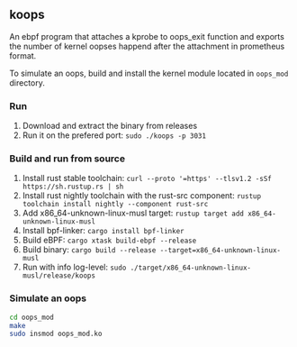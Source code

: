 ## koops
An ebpf program that attaches a kprobe to oops_exit function and exports the number of kernel oopses happend after the attachment in prometheus format.

To simulate an oops, build and install the kernel module located in `oops_mod` directory.
### Run
1. Download and extract the binary from releases
1. Run it on the prefered port: `sudo ./koops -p 3031`

### Build and run from source 
1. Install rust stable toolchain: `curl --proto '=https' --tlsv1.2 -sSf https://sh.rustup.rs | sh`
1. Install rust nightly toolchain with the rust-src component: `rustup toolchain install nightly --component rust-src`
1. Add x86_64-unknown-linux-musl target: `rustup target add x86_64-unknown-linux-musl`
1. Install bpf-linker: `cargo install bpf-linker`
1. Build eBPF: `cargo xtask build-ebpf --release`
1. Build binary: `cargo build --release --target=x86_64-unknown-linux-musl`
1. Run with info log-level: `sudo ./target/x86_64-unknown-linux-musl/release/koops`

### Simulate an oops
```bash
cd oops_mod
make
sudo insmod oops_mod.ko
```
